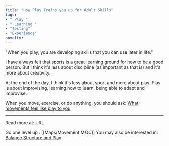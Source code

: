 ```yaml
---
title: "How Play Trains you up for Adult Skills"
tags:
- " Play "
- " Learning "
- "Testing"
- "Experience"
novelty:
---
```


"When you play, you are developing skills that you can use later in life."

I have always felt that sports is a great learning ground for how to be a good person. But I think it's less about discipline (as important as that is) and it's more about creativity.

At the end of the day, I think it's less about sport and more about play. Play is about improvising, learning how to learn, being able to adapt and improvise.

When you move, exercise, or do anything, you should ask: [What movements feel like play to you](Notes/What%20movements%20feel%20like%20play%20to%20you.md)

----

Read more at: URL

Go one level up : [[Maps/Movement MOC]]
You may also be interested in: [Balance Structure and Play](Notes/Balance%20Structure%20and%20Play.md)